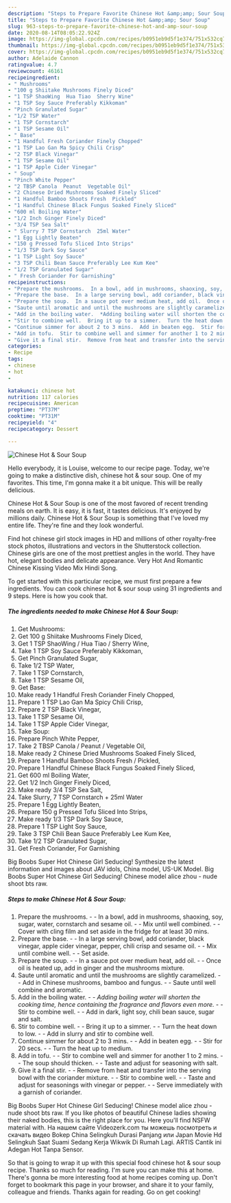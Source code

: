 ```yaml
---
description: "Steps to Prepare Favorite Chinese Hot &amp;amp; Sour Soup"
title: "Steps to Prepare Favorite Chinese Hot &amp;amp; Sour Soup"
slug: 963-steps-to-prepare-favorite-chinese-hot-and-amp-sour-soup
date: 2020-08-14T08:05:22.924Z
image: https://img-global.cpcdn.com/recipes/b0951eb9d5f1e374/751x532cq70/chinese-hot-sour-soup-recipe-main-photo.jpg
thumbnail: https://img-global.cpcdn.com/recipes/b0951eb9d5f1e374/751x532cq70/chinese-hot-sour-soup-recipe-main-photo.jpg
cover: https://img-global.cpcdn.com/recipes/b0951eb9d5f1e374/751x532cq70/chinese-hot-sour-soup-recipe-main-photo.jpg
author: Adelaide Cannon
ratingvalue: 4.7
reviewcount: 46161
recipeingredient:
- " Mushrooms"
- "100 g Shiitake Mushrooms Finely Diced"
- "1 TSP ShaoWing  Hua Tiao  Sherry Wine"
- "1 TSP Soy Sauce Preferably Kikkoman"
- "Pinch Granulated Sugar"
- "1/2 TSP Water"
- "1 TSP Cornstarch"
- "1 TSP Sesame Oil"
- " Base"
- "1 Handful Fresh Coriander Finely Chopped"
- "1 TSP Lao Gan Ma Spicy Chili Crisp"
- "2 TSP Black Vinegar"
- "1 TSP Sesame Oil"
- "1 TSP Apple Cider Vinegar"
- " Soup"
- "Pinch White Pepper"
- "2 TBSP Canola  Peanut  Vegetable Oil"
- "2 Chinese Dried Mushrooms Soaked Finely Sliced"
- "1 Handful Bamboo Shoots Fresh  Pickled"
- "1 Handful Chinese Black Fungus Soaked Finely Sliced"
- "600 ml Boiling Water"
- "1/2 Inch Ginger Finely Diced"
- "3/4 TSP Sea Salt"
- " Slurry 7 TSP Cornstarch  25ml Water"
- "1 Egg Lightly Beaten"
- "150 g Pressed Tofu Sliced Into Strips"
- "1/3 TSP Dark Soy Sauce"
- "1 TSP Light Soy Sauce"
- "3 TSP Chili Bean Sauce Preferably Lee Kum Kee"
- "1/2 TSP Granulated Sugar"
- " Fresh Coriander For Garnishing"
recipeinstructions:
- "Prepare the mushrooms.  In a bowl, add in mushrooms, shaoxing, soy, sugar, water, cornstarch and sesame oil.  Mix until well combined.  Cover with cling film and set aside in the fridge for at least 30 mins."
- "Prepare the base.  In a large serving bowl, add coriander, black vinegar, apple cider vinegar, pepper, chili crisp and sesame oil.  Mix until combine well.  Set aside."
- "Prepare the soup.  In a sauce pot over medium heat, add oil.  Once oil is heated up, add in ginger and the mushrooms mixture."
- "Saute until aromatic and until the mushrooms are slightly caramelized.  Add in Chinese mushrooms, bamboo and fungus.  Saute until well combine and aromatic."
- "Add in the boiling water.  *Adding boiling water will shorten the cooking time, hence containing the fragrance and flavors even more.*  Stir to combine well.  Add in dark, light soy, chili bean sauce, sugar and salt."
- "Stir to combine well.  Bring it up to a simmer.  Turn the heat down to low.  Add in slurry and stir to combine well."
- "Continue simmer for about 2 to 3 mins.  Add in beaten egg.  Stir for 20 secs.  Turn the heat up to medium."
- "Add in tofu.  Stir to combine well and simmer for another 1 to 2 mins.  The soup should thicken.  Taste and adjust for seasoning with salt."
- "Give it a final stir.  Remove from heat and transfer into the serving bowl with the coriander mixture.  Stir to combine well.  Taste and adjust for seasonings with vinegar or pepper.  Serve immediately with a garnish of coriander."
categories:
- Recipe
tags:
- chinese
- hot
- 

katakunci: chinese hot  
nutrition: 117 calories
recipecuisine: American
preptime: "PT37M"
cooktime: "PT31M"
recipeyield: "4"
recipecategory: Dessert

---
```



![Chinese Hot &amp; Sour Soup](https://img-global.cpcdn.com/recipes/b0951eb9d5f1e374/751x532cq70/chinese-hot-sour-soup-recipe-main-photo.jpg)

Hello everybody, it is Louise, welcome to our recipe page. Today, we're going to make a distinctive dish, chinese hot &amp; sour soup. One of my favorites. This time, I'm gonna make it a bit unique. This will be really delicious.

Chinese Hot &amp; Sour Soup is one of the most favored of recent trending meals on earth. It is easy, it is fast, it tastes delicious. It's enjoyed by millions daily. Chinese Hot &amp; Sour Soup is something that I've loved my entire life. They're fine and they look wonderful.

Find hot chinese girl stock images in HD and millions of other royalty-free stock photos, illustrations and vectors in the Shutterstock collection. Chinese girls are one of the most prettiest angles in the world. They have hot, elegant bodies and delicate appearance. Very Hot And Romantic Chinese Kissing Video Mix Hindi Song.


To get started with this particular recipe, we must first prepare a few ingredients. You can cook chinese hot &amp; sour soup using 31 ingredients and 9 steps. Here is how you cook that.

<!--inarticleads1-->

##### The ingredients needed to make Chinese Hot &amp; Sour Soup:

1. Get  Mushrooms:
1. Get 100 g Shiitake Mushrooms Finely Diced,
1. Get 1 TSP ShaoWing / Hua Tiao / Sherry Wine,
1. Take 1 TSP Soy Sauce Preferably Kikkoman,
1. Get Pinch Granulated Sugar,
1. Take 1/2 TSP Water,
1. Take 1 TSP Cornstarch,
1. Take 1 TSP Sesame Oil,
1. Get  Base:
1. Make ready 1 Handful Fresh Coriander Finely Chopped,
1. Prepare 1 TSP Lao Gan Ma Spicy Chili Crisp,
1. Prepare 2 TSP Black Vinegar,
1. Take 1 TSP Sesame Oil,
1. Take 1 TSP Apple Cider Vinegar,
1. Take  Soup:
1. Prepare Pinch White Pepper,
1. Take 2 TBSP Canola / Peanut / Vegetable Oil,
1. Make ready 2 Chinese Dried Mushrooms Soaked Finely Sliced,
1. Prepare 1 Handful Bamboo Shoots Fresh / Pickled,
1. Prepare 1 Handful Chinese Black Fungus Soaked Finely Sliced,
1. Get 600 ml Boiling Water,
1. Get 1/2 Inch Ginger Finely Diced,
1. Make ready 3/4 TSP Sea Salt,
1. Take  Slurry, 7 TSP Cornstarch + 25ml Water
1. Prepare 1 Egg Lightly Beaten,
1. Prepare 150 g Pressed Tofu Sliced Into Strips,
1. Make ready 1/3 TSP Dark Soy Sauce,
1. Prepare 1 TSP Light Soy Sauce,
1. Take 3 TSP Chili Bean Sauce Preferably Lee Kum Kee,
1. Take 1/2 TSP Granulated Sugar,
1. Get  Fresh Coriander, For Garnishing


Big Boobs Super Hot Chinese Girl Seducing! Synthesize the latest information and images about JAV idols, China model, US-UK Model. Big Boobs Super Hot Chinese Girl Seducing! Chinese model alice zhou - nude shoot bts raw. 

<!--inarticleads2-->

##### Steps to make Chinese Hot &amp; Sour Soup:

1. Prepare the mushrooms. -  - In a bowl, add in mushrooms, shaoxing, soy, sugar, water, cornstarch and sesame oil. -  - Mix until well combined. -  - Cover with cling film and set aside in the fridge for at least 30 mins.
1. Prepare the base. -  - In a large serving bowl, add coriander, black vinegar, apple cider vinegar, pepper, chili crisp and sesame oil. -  - Mix until combine well. -  - Set aside.
1. Prepare the soup. -  - In a sauce pot over medium heat, add oil. -  - Once oil is heated up, add in ginger and the mushrooms mixture.
1. Saute until aromatic and until the mushrooms are slightly caramelized. -  - Add in Chinese mushrooms, bamboo and fungus. -  - Saute until well combine and aromatic.
1. Add in the boiling water. -  - *Adding boiling water will shorten the cooking time, hence containing the fragrance and flavors even more.* -  - Stir to combine well. -  - Add in dark, light soy, chili bean sauce, sugar and salt.
1. Stir to combine well. -  - Bring it up to a simmer. -  - Turn the heat down to low. -  - Add in slurry and stir to combine well.
1. Continue simmer for about 2 to 3 mins. -  - Add in beaten egg. -  - Stir for 20 secs. -  - Turn the heat up to medium.
1. Add in tofu. -  - Stir to combine well and simmer for another 1 to 2 mins. -  - The soup should thicken. -  - Taste and adjust for seasoning with salt.
1. Give it a final stir. -  - Remove from heat and transfer into the serving bowl with the coriander mixture. -  - Stir to combine well. -  - Taste and adjust for seasonings with vinegar or pepper. -  - Serve immediately with a garnish of coriander.


Big Boobs Super Hot Chinese Girl Seducing! Chinese model alice zhou - nude shoot bts raw. If you like photos of beautiful Chinese ladies showing their naked bodies, this is the right place for you. Here you&#39;ll find NSFW material with. На нашем сайте Videozerk.com ты можешь посмотреть и скачать видео Bokep China Selingkuh Durasi Panjang или Japan Movie Hd Selingkuh Saat Suami Sedang Kerja Wikwik Di Rumah Lagi. ARTIS Cantik ini Adegan Hot Tanpa Sensor. 

So that is going to wrap it up with this special food chinese hot &amp; sour soup recipe. Thanks so much for reading. I'm sure you can make this at home. There's gonna be more interesting food at home recipes coming up. Don't forget to bookmark this page in your browser, and share it to your family, colleague and friends. Thanks again for reading. Go on get cooking!
